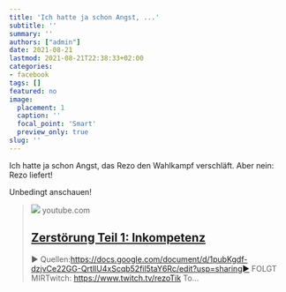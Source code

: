 ```yaml
---
title: 'Ich hatte ja schon Angst, ...'
subtitle: ''
summary: ''
authors: ["admin"]
date: 2021-08-21
lastmod: 2021-08-21T22:38:33+02:00
categories:
- facebook
tags: []
featured: no
image:
  placement: 1
  caption: ''
  focal_point: 'Smart'
  preview_only: true
slug: ''
---
```

Ich hatte ja schon Angst, das Rezo den Wahlkampf verschläft. Aber nein: Rezo liefert! 

Unbedingt anschauen!
> [![](https://i.ytimg.com/vi/rIj3qskDAZM/maxresdefault.jpg)](https://www.youtube.com/watch?v=rIj3qskDAZM)
> youtube.com
> ## [Zerstörung Teil 1: Inkompetenz](https://www.youtube.com/watch?v=rIj3qskDAZM)
>
>► Quellen:https://docs.google.com/document/d/1pubKgdf-dzjvCe22GG-QrtlIU4xScqb52fil5taY6Rc/edit?usp=sharing► FOLGT MIRTwitch: https://www.twitch.tv/rezoTik To...

